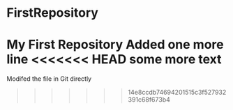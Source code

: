# FirstRepository
My First Repository
Added one more line
<<<<<<< HEAD
some more text
=======
Modifed the file in Git directly
>>>>>>> 14e8ccdb74694201515c3f527932391c68f673b4
